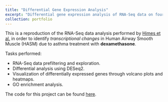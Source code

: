 ```yaml
---
title: "Differential Gene Expression Analysis"
excerpt: "Differential gene expression analysis of RNA-Seq data on four human airway smooth muscle cell lines treated with dexamethasone. <br/><img src='/images/airway-dgea.png'>"
collection: portfolio
---
```


This is a reproduction of the RNA-Seq data analysis performed by [Himes et al.](10.1371/journal.pone.0099625) in order to identify *transcriptional changes* in Human Airway Smooth Muscle (HASM) due to asthma treatment with **dexamethasone**.

Tasks performed:
- RNA-Seq data prefiltering and exploration.
- Differential analysis using DESeq2.
- Visualization of differentially expressed genes through volcano plots and heatmaps.
- GO enrichment analysis.

The code for this project can be found [here](https://github.com/frodbej/airway-dgea).
